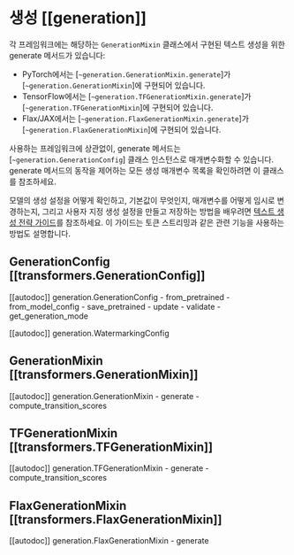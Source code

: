 <!--Copyright 2022 The HuggingFace Team. All rights reserved.

Licensed under the Apache License, Version 2.0 (the "License"); you may not use this file except in compliance with
the License. You may obtain a copy of the License at

http://www.apache.org/licenses/LICENSE-2.0

Unless required by applicable law or agreed to in writing, software distributed under the License is distributed on
an "AS IS" BASIS, WITHOUT WARRANTIES OR CONDITIONS OF ANY KIND, either express or implied. See the License for the
specific language governing permissions and limitations under the License.

⚠️ Note that this file is in Markdown but contain specific syntax for our doc-builder (similar to MDX) that may not be
rendered properly in your Markdown viewer.

-->

# 생성 [[generation]]

각 프레임워크에는 해당하는 `GenerationMixin` 클래스에서 구현된 텍스트 생성을 위한 generate 메서드가 있습니다:

- PyTorch에서는 [`~generation.GenerationMixin.generate`]가 [`~generation.GenerationMixin`]에 구현되어 있습니다.
- TensorFlow에서는 [`~generation.TFGenerationMixin.generate`]가 [`~generation.TFGenerationMixin`]에 구현되어 있습니다.
- Flax/JAX에서는 [`~generation.FlaxGenerationMixin.generate`]가 [`~generation.FlaxGenerationMixin`]에 구현되어 있습니다.

사용하는 프레임워크에 상관없이, generate 메서드는 [`~generation.GenerationConfig`] 클래스 인스턴스로 매개변수화할 수 있습니다. generate 메서드의 동작을 제어하는 모든 생성 매개변수 목록을 확인하려면 이 클래스를 참조하세요. 

모델의 생성 설정을 어떻게 확인하고, 기본값이 무엇인지, 매개변수를 어떻게 임시로 변경하는지, 그리고 사용자 지정 생성 설정을 만들고 저장하는 방법을 배우려면 [텍스트 생성 전략 가이드](../generation_strategies)를 참조하세요. 이 가이드는 토큰 스트리밍과 같은 관련 기능을 사용하는 방법도 설명합니다.

## GenerationConfig [[transformers.GenerationConfig]]

[[autodoc]] generation.GenerationConfig
	- from_pretrained
	- from_model_config
	- save_pretrained
	- update
	- validate
	- get_generation_mode

[[autodoc]] generation.WatermarkingConfig

## GenerationMixin [[transformers.GenerationMixin]]

[[autodoc]] generation.GenerationMixin
	- generate
	- compute_transition_scores

## TFGenerationMixin [[transformers.TFGenerationMixin]]

[[autodoc]] generation.TFGenerationMixin
	- generate
	- compute_transition_scores

## FlaxGenerationMixin [[transformers.FlaxGenerationMixin]]

[[autodoc]] generation.FlaxGenerationMixin
	- generate
